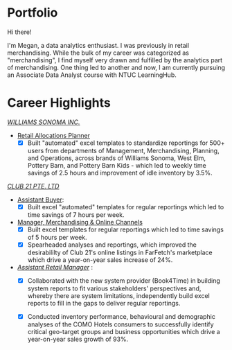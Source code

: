 # Portfolio
Hi there!

I'm Megan, a data analytics enthusiast.
I was previously in retail merchandising. While the bulk of my career was categorized as "merchandising", I find myself very drawn and fulfilled by the analytics part of merchandising. One thing led to another and now, I am currently pursuing an Associate Data Analyst course with NTUC LearningHub.

# Career Highlights
[*WILLIAMS SONOMA INC.*](http://www.williams-sonomainc.com)
* [Retail Allocations Planner](https://www.linkedin.com/in/megan-ng-7708a74) 
   - [x] Built "automated" excel templates to standardize reportings for 500+ users from departments of Management, Merchandising, Planning, and Operations, across brands of Williams Sonoma, West Elm, Pottery Barn, and Pottery Barn Kids - which led to weekly time savings of 2.5 hours and improvement of idle inventory by 3.5%.

[*CLUB 21 PTE. LTD*](https://sg.club21global.com/club21/corporate_profile)
* [Assistant Buyer](https://www.linkedin.com/in/megan-ng-7708a74):
    - [x] Built excel "automated" templates for regular reportings which led to time savings of 7 hours per week.
* [Manager, Merchandising & Online Channels](https://www.linkedin.com/in/megan-ng-7708a74) 
    - [x] Built excel templates for regular reportings which led to time savings of 5 hours per week.
    - [x] Spearheaded analyses and reportings, which improved the desirabililty of Club 21's online listings in FarFetch's marketplace which drive a year-on-year sales increase of 24%.
    
* [*Assistant Retail Manager*](https://www.linkedin.com/in/megan-ng-7708a74) :
    - [x] Collaborated with the new system provider (Book4Time) in building system reports to fit various stakeholders' perspectives and, whereby there are system limitations, independently build excel reports to fill in the gaps to deliver regular reportings.
    - [x] Conducted inventory performance, behavioural and demographic analyses of the COMO Hotels consumers to successfully identify critical geo-target groups and business opportunities which drive a year-on-year sales growth of 93%.
    







